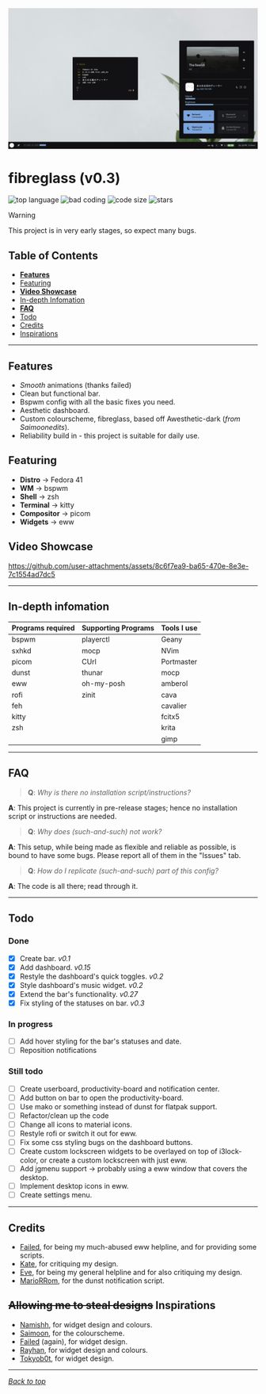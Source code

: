 <img src=".github/showcase_photo.png" alt="showcase">

# fibreglass (v0.3)
![top language](https://img.shields.io/github/languages/top/dealerofallthecats/fibreglass?color=6d92bf&style=for-the-badge&labelColor=1B1919)
![bad coding](https://img.shields.io/badge/code_quality-very_bad-blue?color=74be88&style=for-the-badge&labelColor=1B1919)
![code size](https://img.shields.io/github/languages/code-size/dealerofallthecats/fibreglass?color=e1b56a&style=for-the-badge&labelColor=1B1919)
![stars](https://img.shields.io/github/stars/dealerofallthecats/fibreglass?color=74be88&style=for-the-badge&labelColor=1B1919)

> [!WARNING]
> This project is in very early stages, so expect many bugs.

## Table of Contents
- **[Features](#features)**
- [Featuring](#featuring)
- **[Video Showcase](#video-showcase)**
- [In-depth Infomation](#in-depth-infomation)
- **[FAQ](#faq)**
- [Todo](#todo)
- [Credits](#credits)
- [Inspirations](#allowing-me-to-steal-designs-inspirations)

---

## Features
- *Smooth* animations (thanks failed)
- Clean but functional bar.
- Bspwm config with all the basic fixes you need.
- Aesthetic dashboard.
- Custom colourscheme, fibreglass, based off Awesthetic-dark (*from Saimoonedits*).
- Reliability build in - this project is suitable for daily use.

## Featuring
- **Distro**     -> Fedora 41
- **WM**         -> bspwm
- **Shell**      -> zsh
- **Terminal**   -> kitty
- **Compositor** -> picom
- **Widgets**    -> eww

## Video Showcase
https://github.com/user-attachments/assets/8c6f7ea9-ba65-470e-8e3e-7c1554ad7dc5

---

## In-depth infomation
| Programs required | Supporting Programs | Tools I use |
| - | - | - |
| bspwm | playerctl | Geany |
| sxhkd | mocp | NVim |
| picom | CUrl | Portmaster |
| dunst | thunar | mocp |
| eww | oh-my-posh | amberol | 
| rofi | zinit | cava |
| feh | | cavalier |
| kitty | | fcitx5 |
| zsh | | krita |
| | | gimp |


---

## FAQ
> **Q**: *Why is there no installation script/instructions?*

**A**: This project is currently in pre-release stages; hence no installation script or instructions are needed.

> **Q**: *Why does (such-and-such) not work?*

**A**: This setup, while being made as flexible and reliable as possible, is bound to have some bugs. Please report all of them in the "Issues" tab.

> **Q**: *How do I replicate (such-and-such) part of this config?*

**A**: The code is all there; read through it. 

---

## Todo
### Done
- [x] Create bar. *v0.1*
- [x] Add dashboard. *v0.15*
- [x] Restyle the dashboard's quick toggles. *v0.2*
- [x] Style dashboard's music widget. *v0.2*
- [x] Extend the bar's functionality. *v0.27*
- [x] Fix styling of the statuses on bar. *v0.3*

### In progress
- [ ] Add hover styling for the bar's statuses and date.
- [ ] Reposition notifications

### Still todo
- [ ] Create userboard, productivity-board and notification center.
- [ ] Add button on bar to open the productivity-board.
- [ ] Use mako or something instead of dunst for flatpak support.
- [ ] Refactor/clean up the code
- [ ] Change all icons to material icons.
- [ ] Restyle rofi or switch it out for eww.
- [ ] Fix some css styling bugs on the dashboard buttons.
- [ ] Create custom lockscreen widgets to be overlayed on top of i3lock-color, or create a custom lockscreen with just eww.
- [ ] Add jgmenu support -> probably using a eww window that covers the desktop.
- [ ] Implement desktop icons in eww.
- [ ] Create settings menu. 

---

## Credits
- [Failed](https://github.com/Failedex), for being my much-abused eww helpline, and for providing some scripts.
- [Kate](https://github.com/jiyutake), for critiquing my design.
- [Eve](https://github.com/CelestialCrafter), for being my general helpline and for also critiquing my design.
- [MarioRRom](https://github.com/MarioRRom), for the dunst notification script.

## ~~Allowing me to steal designs~~ Inspirations
- [Namishh](https://github.com/namishh), for widget design and colours.
- [Saimoon](https://github.com/saimoomedits), for the colourscheme.
- [Failed](https://github.com/Failedex) (again), for widget design.
- [Rayhan](https://github.com/raexera), for widget design and colours.
- [Tokyob0t](https://github.com/tokyob0t), for widget design.

---
*[Back to top](#fibreglass)*
